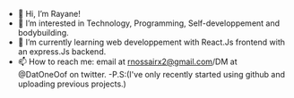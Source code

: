 - 👋 Hi, I’m Rayane!
- 👀 I’m interested in Technology, Programming, Self-developpement and bodybuilding.
- 🌱 I’m currently learning web developpement with React.Js frontend with an express.Js backend.
- 📫 How to reach me: email at rnossairx2@gmail.com/DM at @DatOneOof on twitter.
-P.S:(I've only recently started using github and uploading previous projects.)

<!---
DatOneOof/DatOneOof is a ✨ special ✨ repository because its `README.md` (this file) appears on your GitHub profile.
You can click the Preview link to take a look at your changes.
--->
